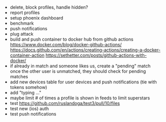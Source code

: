 - delete, block profiles, handle hidden?
- report profiles
- setup phoenix dashboard
- benchmark
- push notifications
- plug attack
- build and push container to docker hub from github actions https://www.docker.com/blog/docker-github-actions/ https://docs.github.com/en/actions/creating-actions/creating-a-docker-container-action https://sethetter.com/posts/github-actions-with-docker/
- if already in match and someone likes us, create a "pending" match once the other user is unmatched, they should check for pending matches
- add new devices table for user devices and push notifications (tie with tokens somehow)
- add "typing ..."
- maybe limit # of times a profile is shown in feeds to limit superstars
- test https://github.com/ruslandoga/test3/pull/10/files
- test new (ios) auth
- test push notifications
